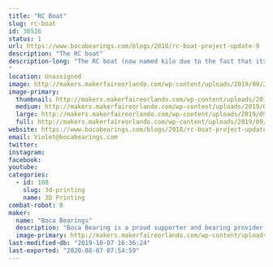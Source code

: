 ```yaml
---
title: "RC Boat"
slug: rc-boat
id: 38526
status: 1
url: https://www.bocabearings.com/blogs/2018/rc-boat-project-update-9
description: "The RC boat"
description-long: "The RC boat (now named kilo due to the fact that its net weight is 2.2 lbs.) has been tested in different bodies of water. This boat was model after the Chris-Craft high-end boats. It's powered by a basic RC battery, a speed controller and a receiver set-up. 
"
location: Unassigned
image: http://makers.makerfaireorlando.com/wp-content/uploads/2019/09/20190925_102258-768x1024.jpg
image-primary:
  thumbnail: http://makers.makerfaireorlando.com/wp-content/uploads/2019/09/20190925_102258-150x150.jpg
  medium: http://makers.makerfaireorlando.com/wp-content/uploads/2019/09/20190925_102258-225x300.jpg
  large: http://makers.makerfaireorlando.com/wp-content/uploads/2019/09/20190925_102258-768x1024.jpg
  full: http://makers.makerfaireorlando.com/wp-content/uploads/2019/09/20190925_102258.jpg
website: https://www.bocabearings.com/blogs/2018/rc-boat-project-update-9
email: Violet@bocabearings.com
twitter: 
instagram: 
facebook: 
youtube: 
categories:
  - id: 108
    slug: 3d-printing
    name: 3D Printing
combat-robot: 0
maker:
  name: "Boca Bearings"
  description: "Boca Bearing is a proud supporter and bearing provider for makers all over the world. Based in South Florida, Boca Bearings provides all types of bearings for robotics, remote-controlled aircraft, 3D printers, industrial equipment- you name it! If it rotates, it probably has our bearing inside of it! "
  image-primary: http://makers.makerfaireorlando.com/wp-content/uploads/2015/08/BocaBearings-Logo-Tagline-1024x427.jpg
last-modified-db: "2019-10-07 16:36:24"
last-exported: "2020-08-07 07:54:59"
---
```

